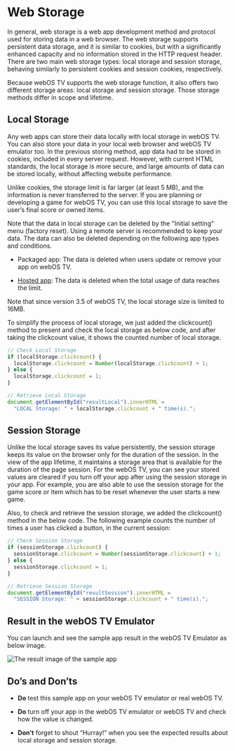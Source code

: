 # Web Storage

In general, web storage is a web app development method and protocol used for storing data in a web browser. The web
storage supports persistent data storage, and it is similar to cookies, but with a significantly enhanced capacity and
no information stored in the HTTP request header. There are two main web storage types: local storage and session
storage, behaving similarly to persistent cookies and session cookies, respectively.

Because webOS TV supports the web storage function, it also offers two different storage areas: local storage and
session storage. Those storage methods differ in scope and lifetime.

## Local Storage

Any web apps can store their data locally with local storage in webOS TV. You can also store your data in your local web
browser and webOS TV emulator too. In the previous storing method, app data had to be stored in cookies, included in
every server request. However, with current HTML standards, the local storage is more secure, and large amounts of data
can be stored locally, without affecting website performance.

Unlike cookies, the storage limit is far larger (at least 5 MB), and the information is never transferred to the server.
If you are planning or developing a game for webOS TV, you can use this local storage to save the user’s final score or
owned items.

Note that the data in local storage can be deleted by the "Initial setting" menu (factory reset). Using a remote server
is recommended to keep your data. The data can also be deleted depending on the following app types and conditions.

- Packaged app: The data is deleted when users update or remove your app on webOS TV.

- [Hosted app](https://webostv.developer.lge.com/develop/getting-started/web-app-types#hosted-web-app/): The data is
  deleted when
  the total usage of data reaches the limit.

Note that since version 3.5 of webOS TV, the local storage size is limited to 16MB.

To simplify the process of local storage, we just added the clickcount() method to present and check the local storage
as below code, and after taking the clickcount value, it shows the counted number of local storage.

```javascript
// Check Local Storage
if (localStorage.clickcount) {
  localStorage.clickcount = Number(localStorage.clickcount) + 1;
} else {
  localStorage.clickcount = 1;
}

// Retrieve Local Storage
document.getElementById("resultLocal").innerHTML =
  "LOCAL Storage: " + localStorage.clickcount + " time(s).";
```

## Session Storage

Unlike the local storage saves its value persistently, the session storage keeps its value on the browser only for the
duration of the session. In the view of the app lifetime, it maintains a storage area that is available for the duration
of the page session. For the webOS TV, you can see your stored values are cleared if you turn off your app after using
the session storage in your app. For example, you are also able to use the session storage for the game score or item
which has to be reset whenever the user starts a new game.

Also, to check and retrieve the session storage, we added the clickcount() method in the below code. The following
example counts the number of times a user has clicked a button, in the current session:

```javascript
// Check Session Storage
if (sessionStorage.clickcount) {
  sessionStorage.clickcount = Number(sessionStorage.clickcount) + 1;
} else {
  sessionStorage.clickcount = 1;
}

// Retrieve Session Storage
document.getElementById("resultSession").innerHTML =
  "SESSION Storage: " + sessionStorage.clickcount + " time(s).";
```

## Result in the webOS TV Emulator

You can launch and see the sample app result in the webOS TV Emulator as below image.

![The result image of the sample app](https://webostv.developer.lge.com/download_file/view_inline/2129/)

## Do’s and Don’ts

- **Do** test this sample app on your webOS TV emulator or real webOS TV.

- **Do** turn off your app in the webOS TV emulator or webOS TV and check how the value is changed.

- **Don’t** forget to shout “Hurray!” when you see the expected results about local storage and session storage.
